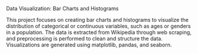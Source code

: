 Data Visualization: Bar Charts and Histograms

This project focuses on creating bar charts and histograms to visualize the distribution of categorical or continuous variables, such as ages or genders in a population. 
The data is extracted from Wikipedia through web scraping, and preprocessing is performed to clean and structure the data. 
Visualizations are generated using matplotlib, pandas, and seaborn.
